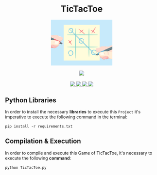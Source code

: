 <div align="center">
    <h1>TicTacToe</h1>
</div>

<p align="center" width="100%">
    <img src="./TicTacToe/Assets/TicTacToe.gif" width="40%" height="40%" />
</p>

<div align="center">
    <a>
        <img src="https://img.shields.io/badge/Made%20with-Python-87CEFA?style=for-the-badge&logo=Python&logoColor=87CEFA">
    </a>
</div>

<br/>

<div align="center">
    <a href="https://github.com/EstevesX10/TicTacToe/blob/main/LICENSE">
        <img src="https://img.shields.io/github/license/EstevesX10/TicTacToe?style=flat&logo=gitbook&logoColor=87CEFA&label=License&color=87CEFA">
    </a>
    <a href="">
        <img src="https://img.shields.io/github/repo-size/EstevesX10/TicTacToe?style=flat&logo=googlecloudstorage&logoColor=87CEFA&logoSize=auto&label=Repository%20Size&color=87CEFA">
    </a>
    <a href="">
        <img src="https://img.shields.io/github/stars/EstevesX10/TicTacToe?style=flat&logo=adafruit&logoColor=87CEFA&logoSize=auto&label=Stars&color=87CEFA">
    </a>
    <a href="https://github.com/EstevesX10/TicTacToe/blob/main/requirements.txt">
        <img src="https://img.shields.io/badge/Dependencies-Requirements.txt-white?style=flat&logo=anaconda&logoColor=87CEFA&logoSize=auto&color=87CEFA"> 
    </a>
</div>


## Python Libraries

In order to install the necessary **libraries** to execute this `Project` it's imperative to execute the following command in the terminal:

    pip install -r requirements.txt

## Compilation & Execution
In order to compile and execute this Game of TicTacToe, it's necessary to execute the following **command**:

    python TicTacToe.py
